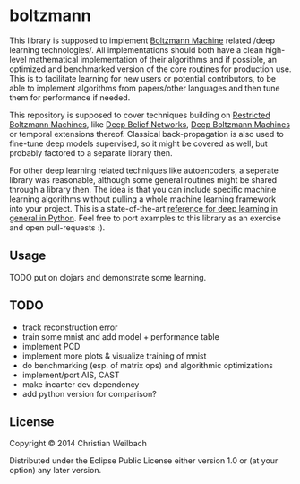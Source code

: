 # boltzmann

This library is supposed to implement [Boltzmann Machine](https://en.wikipedia.org/wiki/Boltzmann_machine) related /deep learning technologies/. All implementations should both have a clean high-level mathematical implementation of their algorithms and if possible, an optimized and benchmarked version of the core routines for production use. This is to facilitate learning for new users or potential contributors, to be able to implement algorithms from papers/other languages and then tune them for performance if needed.

This repository is supposed to cover techniques building on [Restricted Boltzmann Machines](https://en.wikipedia.org/wiki/Restricted_Boltzmann_machine), like [Deep Belief Networks](https://en.wikipedia.org/wiki/Deep_belief_network), [Deep Boltzmann Machines](http://www.cs.toronto.edu/~fritz/absps/dbm.pdf) or temporal extensions thereof. Classical back-propagation is also used to fine-tune deep models supervised, so it might be covered as well, but probably factored to a separate library then.

For other deep learning related techniques like autoencoders, a seperate library was reasonable, although some general routines might be shared through a library then. The idea is that you can include specific machine learning algorithms without pulling a whole machine learning framework into your project. This is a state-of-the-art [reference for deep learning in general in Python](http://deeplearning.net/tutorial/). Feel free to port examples to this library as an exercise and open pull-requests :).

## Usage

TODO put on clojars and demonstrate some learning.

## TODO

- track reconstruction error
- train some mnist and add model + performance table
- implement PCD
- implement more plots & visualize training of mnist
- do benchmarking (esp. of matrix ops) and algorithmic optimizations
- implement/port AIS, CAST
- make incanter dev dependency
- add python version for comparison?

## License

Copyright © 2014 Christian Weilbach

Distributed under the Eclipse Public License either version 1.0 or (at
your option) any later version.
